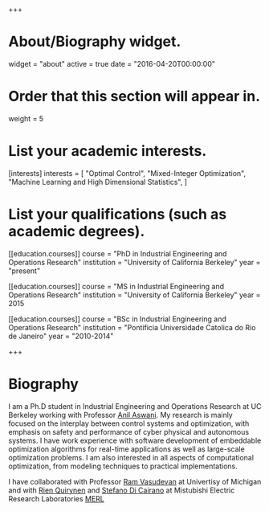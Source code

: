 +++
# About/Biography widget.
widget = "about"
active = true
date = "2016-04-20T00:00:00"

# Order that this section will appear in.
weight = 5

# List your academic interests.
[interests]
  interests = [
    "Optimal Control",
    "Mixed-Integer Optimization",
    "Machine Learning and High Dimensional Statistics",
  ]

# List your qualifications (such as academic degrees).
[[education.courses]]
  course = "PhD in Industrial Engineering and Operations Research"
  institution = "University of California Berkeley"
  year = "present"

[[education.courses]]
  course = "MS in Industrial Engineering and Operations Research"
  institution = "University of California Berkeley"
  year = 2015

[[education.courses]]
  course = "BSc in Industrial Engineering and Operations Research"
  institution = "Pontificia Universidade Catolica do Rio de Janeiro"
  year = "2010-2014"
 
+++

# Biography

I am a Ph.D student in Industrial Engineering and Operations Research at UC Berkeley working with Professor  [Anil Aswani](https://aswani.ieor.berkeley.edu/). My research is mainly focused on the interplay between control systems and optimization, with emphasis on safety and performance of cyber physical and autonomous systems. I have work experience with software development of embeddable optimization algorithms for real-time applications as well as large-scale optimization problems.
I am also interested in all aspects of computational optimization, from modeling techniques to practical
implementations.

I have collaborated with Professor [Ram Vasudevan](http://www.roahmlab.com/ram-personal) at Univertisy of Michigan and with [Rien Quirynen](https://scholar.google.de/citations?user=i3vsPLcAAAAJ&hl=en) and [Stefano Di Cairano](https://scholar.google.de/citations?user=Kl8rWSgAAAAJ&hl=en) at Mistubishi Electric Research Laboratories [MERL](http://www.merl.com/)